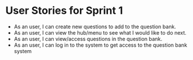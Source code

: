 # User Stories for Sprint 1

* As an user, I can create new questions to add to the question bank.
* As an user, I can view the hub/menu to see what I would like to do next.
* As an user, I can view/access questions in the question bank.
* As an user, I can log in to the system to get access to the question bank system


